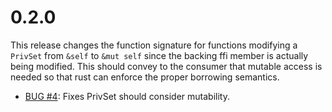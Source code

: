 0.2.0
=====
This release changes the function signature for functions modifying a `PrivSet`
from `&self` to `&mut self` since the backing ffi member is actually being
modified. This should convey to the consumer that mutable access is needed so
that rust can enforce the proper borrowing semantics.

* [BUG #4](https://github.com/joyent/rust-illumos-priv/pull/5):
  Fixes PrivSet should consider mutability.
